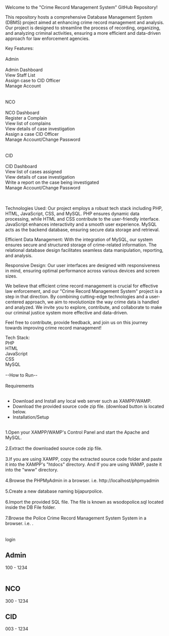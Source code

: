 Welcome to the "Crime Record Management System" GitHub Repository! <br />

This repository hosts a comprehensive Database Management System (DBMS) project aimed at enhancing crime record management and analysis. Our project is designed to streamline the process of recording, organizing, and analyzing criminal activities, ensuring a more efficient and data-driven approach for law enforcement agencies. <br />

Key Features: <br />
  <br />
  Admin <br /><br />
    Admin Dashboard <br />
    View Staff List <br />
    Assign case to CID Officer <br />
    Manage Account <br /><br /><br />
  NCO<br /><br />
    NCO Dashboard <br />
    Register a Complain <br />
    View list of complains <br />
    View details of case investigation <br />
    Assign a case CID Officer <br />
    Manage Account/Change Password <br /><br /><br />
  CID<br /><br />
    CID Dashboard <br />
    View list of cases assigned <br />
    View details of case investigation <br />
    Write a report on the case being investigated <br />
    Manage Account/Change Password <br /><br /><br />

Technologies Used: Our project employs a robust tech stack including PHP, HTML, JavaScript, CSS, and MySQL. PHP ensures dynamic data processing, while HTML and CSS contribute to the user-friendly interface. JavaScript enhances interactivity and a smooth user experience. MySQL acts as the backend database, ensuring secure data storage and retrieval. <br />

Efficient Data Management: With the integration of MySQL, our system ensures secure and structured storage of crime-related information. The relational database design facilitates seamless data manipulation, reporting, and analysis. <br />

Responsive Design: Our user interfaces are designed with responsiveness in mind, ensuring optimal performance across various devices and screen sizes.<br />

We believe that efficient crime record management is crucial for effective law enforcement, and our "Crime Record Management System" project is a step in that direction. By combining cutting-edge technologies and a user-centered approach, we aim to revolutionize the way crime data is handled and analyzed. We invite you to explore, contribute, and collaborate to make our criminal justice system more effective and data-driven.<br />

Feel free to contribute, provide feedback, and join us on this journey towards improving crime record management!<br />

Tech Stack:<br />
PHP<br />
HTML<br />
JavaScript<br />
CSS<br />
MySQL <br />
<br />
--How to Run--<br />
<br />
Requirements<br />
<br />
<ul>
<li> Download and Install any local web server such as XAMPP/WAMP.</li>
<li> Download the provided source code zip file. (download button is located below. </li>
<li> Installation/Setup </li>
</ul>

<br />
1.Open your XAMPP/WAMP's Control Panel and start the Apache and MySQL.<br /><br />
2.Extract the downloaded source code zip file.<br /><br />
3.If you are using XAMPP, copy the extracted source code folder and paste it into the XAMPP's "htdocs" directory. And If you are using WAMP, paste it into the "www" directory.<br /><br />
4.Browse the PHPMyAdmin in a browser. i.e. http://localhost/phpmyadmin<br /><br />
5.Create a new database naming bijapurpolice.<br /><br />
6.Import the provided SQL file. The file is known as wsodopolice.sql located inside the DB File folder.<br /><br />
7.Browse the Police Crime Record Management System System in a browser. i.e. .<br /><br />
<br />
 login <br />

Admin 
------
100 - 1234  <br />
 <br />


NCO
-----
300 - 1234 <br />


CID
------
003 - 1234 <br />
